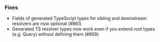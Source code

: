 ### Fixes

- Fields of generated TypeScript types for sibling and downstream resolvers are now optional (#861)
- Generated TS resolver types now work even if you extend root types (e.g. Query) without defining them (#859)
